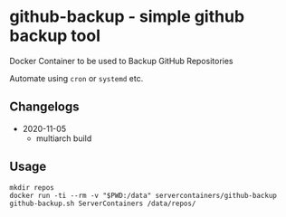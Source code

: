 github-backup - simple github backup tool
=========================================

Docker Container to be used to Backup GitHub Repositories

Automate using `cron` or `systemd` etc.


## Changelogs

* 2020-11-05
    * multiarch build

## Usage

```
mkdir repos
docker run -ti --rm -v "$PWD:/data" servercontainers/github-backup github-backup.sh ServerContainers /data/repos/
```
